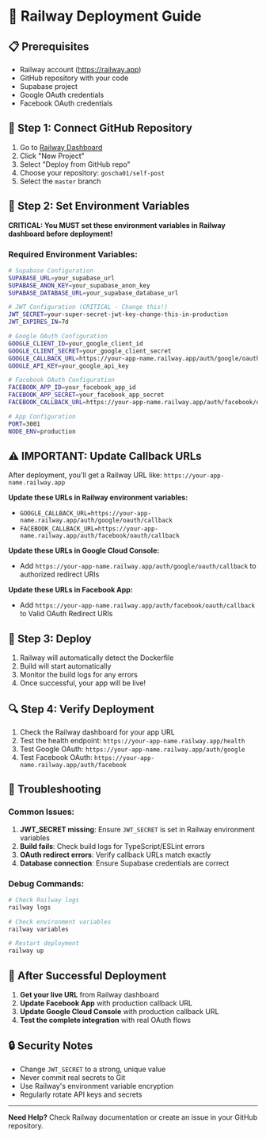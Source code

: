 # 🚀 Railway Deployment Guide

## 📋 **Prerequisites**
- Railway account (https://railway.app)
- GitHub repository with your code
- Supabase project
- Google OAuth credentials
- Facebook OAuth credentials

## 🔧 **Step 1: Connect GitHub Repository**

1. Go to [Railway Dashboard](https://railway.app/dashboard)
2. Click "New Project"
3. Select "Deploy from GitHub repo"
4. Choose your repository: `goscha01/self-post`
5. Select the `master` branch

## 🔑 **Step 2: Set Environment Variables**

**CRITICAL: You MUST set these environment variables in Railway dashboard before deployment!**

### **Required Environment Variables:**

```bash
# Supabase Configuration
SUPABASE_URL=your_supabase_url
SUPABASE_ANON_KEY=your_supabase_anon_key
SUPABASE_DATABASE_URL=your_supabase_database_url

# JWT Configuration (CRITICAL - Change this!)
JWT_SECRET=your-super-secret-jwt-key-change-this-in-production
JWT_EXPIRES_IN=7d

# Google OAuth Configuration
GOOGLE_CLIENT_ID=your_google_client_id
GOOGLE_CLIENT_SECRET=your_google_client_secret
GOOGLE_CALLBACK_URL=https://your-app-name.railway.app/auth/google/oauth/callback
GOOGLE_API_KEY=your_google_api_key

# Facebook OAuth Configuration
FACEBOOK_APP_ID=your_facebook_app_id
FACEBOOK_APP_SECRET=your_facebook_app_secret
FACEBOOK_CALLBACK_URL=https://your-app-name.railway.app/auth/facebook/oauth/callback

# App Configuration
PORT=3001
NODE_ENV=production
```

## ⚠️ **IMPORTANT: Update Callback URLs**

After deployment, you'll get a Railway URL like: `https://your-app-name.railway.app`

**Update these URLs in Railway environment variables:**
- `GOOGLE_CALLBACK_URL=https://your-app-name.railway.app/auth/google/oauth/callback`
- `FACEBOOK_CALLBACK_URL=https://your-app-name.railway.app/auth/facebook/oauth/callback`

**Update these URLs in Google Cloud Console:**
- Add `https://your-app-name.railway.app/auth/google/oauth/callback` to authorized redirect URIs

**Update these URLs in Facebook App:**
- Add `https://your-app-name.railway.app/auth/facebook/oauth/callback` to Valid OAuth Redirect URIs

## 🚀 **Step 3: Deploy**

1. Railway will automatically detect the Dockerfile
2. Build will start automatically
3. Monitor the build logs for any errors
4. Once successful, your app will be live!

## 🔍 **Step 4: Verify Deployment**

1. Check the Railway dashboard for your app URL
2. Test the health endpoint: `https://your-app-name.railway.app/health`
3. Test Google OAuth: `https://your-app-name.railway.app/auth/google`
4. Test Facebook OAuth: `https://your-app-name.railway.app/auth/facebook`

## 🐛 **Troubleshooting**

### **Common Issues:**

1. **JWT_SECRET missing**: Ensure `JWT_SECRET` is set in Railway environment variables
2. **Build fails**: Check build logs for TypeScript/ESLint errors
3. **OAuth redirect errors**: Verify callback URLs match exactly
4. **Database connection**: Ensure Supabase credentials are correct

### **Debug Commands:**

```bash
# Check Railway logs
railway logs

# Check environment variables
railway variables

# Restart deployment
railway up
```

## 📱 **After Successful Deployment**

1. **Get your live URL** from Railway dashboard
2. **Update Facebook App** with production callback URL
3. **Update Google Cloud Console** with production callback URL
4. **Test the complete integration** with real OAuth flows

## 🔒 **Security Notes**

- Change `JWT_SECRET` to a strong, unique value
- Never commit real secrets to Git
- Use Railway's environment variable encryption
- Regularly rotate API keys and secrets

---

**Need Help?** Check Railway documentation or create an issue in your GitHub repository.
